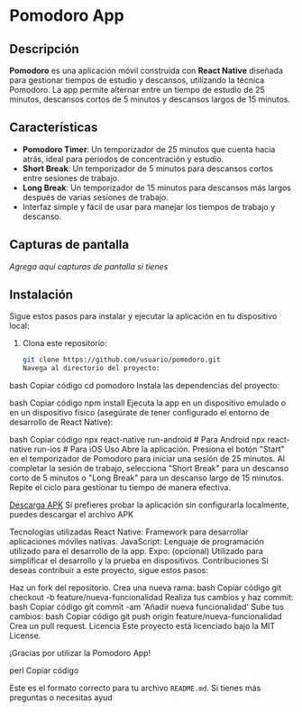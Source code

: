 # Pomodoro App

## Descripción

**Pomodoro** es una aplicación móvil construida con **React Native** diseñada para gestionar tiempos de estudio y descansos, utilizando la técnica Pomodoro. La app permite alternar entre un tiempo de estudio de 25 minutos, descansos cortos de 5 minutos y descansos largos de 15 minutos.

## Características

-   **Pomodoro Timer**: Un temporizador de 25 minutos que cuenta hacia atrás, ideal para periodos de concentración y estudio.
-   **Short Break**: Un temporizador de 5 minutos para descansos cortos entre sesiones de trabajo.
-   **Long Break**: Un temporizador de 15 minutos para descansos más largos después de varias sesiones de trabajo.
-   Interfaz simple y fácil de usar para manejar los tiempos de trabajo y descanso.

## Capturas de pantalla

_Agrega aquí capturas de pantalla si tienes_

## Instalación

Sigue estos pasos para instalar y ejecutar la aplicación en tu dispositivo local:

1. Clona este repositorio:
    ```bash
    git clone https://github.com/usuario/pomodoro.git
    Navega al directorio del proyecto:
    ```

bash
Copiar código
cd pomodoro
Instala las dependencias del proyecto:

bash
Copiar código
npm install
Ejecuta la app en un dispositivo emulado o en un dispositivo físico (asegúrate de tener configurado el entorno de desarrollo de React Native):

bash
Copiar código
npx react-native run-android # Para Android
npx react-native run-ios # Para iOS
Uso
Abre la aplicación.
Presiona el botón "Start" en el temporizador de Pomodoro para iniciar una sesión de 25 minutos.
Al completar la sesión de trabajo, selecciona "Short Break" para un descanso corto de 5 minutos o "Long Break" para un descanso largo de 15 minutos.
Repite el ciclo para gestionar tu tiempo de manera efectiva.

[Descarga APK](https://expo.dev/accounts/lufe023/projects/pomodoro/builds/06caf38b-b83a-4029-b4b6-24c59778abb2)
Si prefieres probar la aplicación sin configurarla localmente, puedes descargar el archivo APK

Tecnologías utilizadas
React Native: Framework para desarrollar aplicaciones móviles nativas.
JavaScript: Lenguaje de programación utilizado para el desarrollo de la app.
Expo: (opcional) Utilizado para simplificar el desarrollo y la prueba en dispositivos.
Contribuciones
Si deseas contribuir a este proyecto, sigue estos pasos:

Haz un fork del repositorio.
Crea una nueva rama:
bash
Copiar código
git checkout -b feature/nueva-funcionalidad
Realiza tus cambios y haz commit:
bash
Copiar código
git commit -am 'Añadir nueva funcionalidad'
Sube tus cambios:
bash
Copiar código
git push origin feature/nueva-funcionalidad
Crea un pull request.
Licencia
Este proyecto está licenciado bajo la MIT License.

¡Gracias por utilizar la Pomodoro App!

perl
Copiar código

Este es el formato correcto para tu archivo `README.md`. Si tienes más preguntas o necesitas ayud
